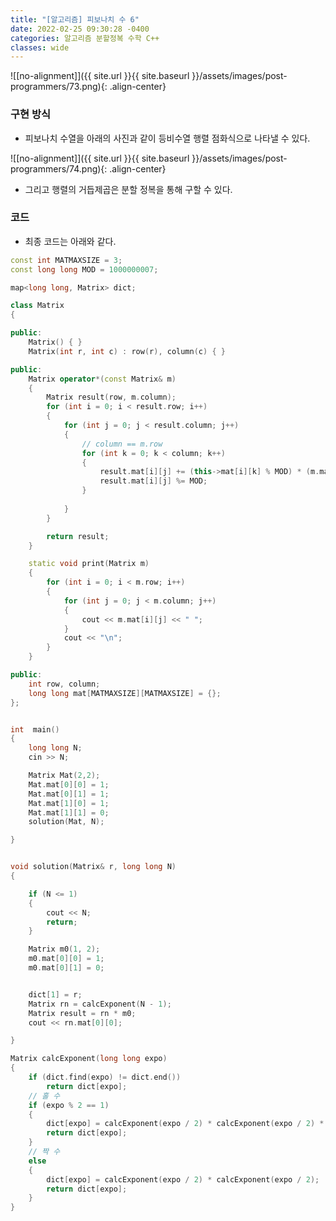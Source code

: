 ```yaml
---
title: "[알고리즘] 피보나치 수 6"
date: 2022-02-25 09:30:28 -0400
categories: 알고리즘 분할정복 수학 C++
classes: wide
---
```


![[no-alignment]]({{ site.url }}{{ site.baseurl }}/assets/images/post-programmers/73.png){: .align-center}



### 구현 방식

- 피보나치 수열을 아래의 사진과 같이 등비수열 행렬 점화식으로 나타낼 수 있다.

![[no-alignment]]({{ site.url }}{{ site.baseurl }}/assets/images/post-programmers/74.png){: .align-center}

- 그리고 행렬의 거듭제곱은 분할 정복을 통해 구할 수 있다.

### 코드

- 최종 코드는 아래와 같다.


```cpp
const int MATMAXSIZE = 3;
const long long MOD = 1000000007;

map<long long, Matrix> dict;

class Matrix
{

public:
	Matrix() { }
	Matrix(int r, int c) : row(r), column(c) { }

public:
	Matrix operator*(const Matrix& m)
	{
		Matrix result(row, m.column);
		for (int i = 0; i < result.row; i++)
		{
			for (int j = 0; j < result.column; j++)
			{
				// column == m.row
				for (int k = 0; k < column; k++)
				{
					result.mat[i][j] += (this->mat[i][k] % MOD) * (m.mat[k][j] % MOD);
					result.mat[i][j] %= MOD;
				}
				
			}
		}

		return result;
	}

	static void print(Matrix m)
	{
		for (int i = 0; i < m.row; i++)
		{
			for (int j = 0; j < m.column; j++)
			{
				cout << m.mat[i][j] << " ";
			}
			cout << "\n";
		}
	}

public:
	int row, column;
	long long mat[MATMAXSIZE][MATMAXSIZE] = {};
};


int  main()
{
	long long N;
	cin >> N;

	Matrix Mat(2,2);
	Mat.mat[0][0] = 1;
	Mat.mat[0][1] = 1;
	Mat.mat[1][0] = 1;
	Mat.mat[1][1] = 0;
	solution(Mat, N);

}


void solution(Matrix& r, long long N)
{

	if (N <= 1)
	{
		cout << N;
		return;
	}

	Matrix m0(1, 2);
	m0.mat[0][0] = 1;
	m0.mat[0][1] = 0;


	dict[1] = r;
	Matrix rn = calcExponent(N - 1);
	Matrix result = rn * m0;
	cout << rn.mat[0][0];

}

Matrix calcExponent(long long expo)
{
	if (dict.find(expo) != dict.end())
		return dict[expo];
	// 홀 수
	if (expo % 2 == 1)
	{
		dict[expo] = calcExponent(expo / 2) * calcExponent(expo / 2) * calcExponent(1);
		return dict[expo];
	}
	// 짝 수
	else
	{
		dict[expo] = calcExponent(expo / 2) * calcExponent(expo / 2);
		return dict[expo];
	}
}
```